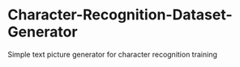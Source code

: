 # Character-Recognition-Dataset-Generator
Simple text picture generator for character recognition training
